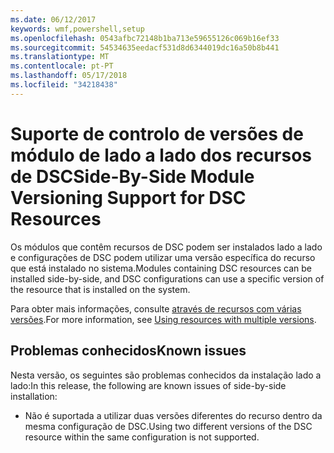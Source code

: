 ```yaml
---
ms.date: 06/12/2017
keywords: wmf,powershell,setup
ms.openlocfilehash: 0543afbc72148b1ba713e59655126c069b16ef33
ms.sourcegitcommit: 54534635eedacf531d8d6344019dc16a50b8b441
ms.translationtype: MT
ms.contentlocale: pt-PT
ms.lasthandoff: 05/17/2018
ms.locfileid: "34218438"
---
```

# <a name="side-by-side-module-versioning-support-for-dsc-resources"></a><span data-ttu-id="dd99e-102">Suporte de controlo de versões de módulo de lado a lado dos recursos de DSC</span><span class="sxs-lookup"><span data-stu-id="dd99e-102">Side-By-Side Module Versioning Support for DSC Resources</span></span>

<span data-ttu-id="dd99e-103">Os módulos que contêm recursos de DSC podem ser instalados lado a lado e configurações de DSC podem utilizar uma versão específica do recurso que está instalado no sistema.</span><span class="sxs-lookup"><span data-stu-id="dd99e-103">Modules containing DSC resources can be installed side-by-side, and DSC configurations can use a specific version of the resource that is installed on the system.</span></span>

<span data-ttu-id="dd99e-104">Para obter mais informações, consulte [através de recursos com várias versões](https://msdn.microsoft.com/powershell/dsc/sxsresource).</span><span class="sxs-lookup"><span data-stu-id="dd99e-104">For more information, see [Using resources with multiple versions](https://msdn.microsoft.com/powershell/dsc/sxsresource).</span></span>

## <a name="known-issues"></a><span data-ttu-id="dd99e-105">Problemas conhecidos</span><span class="sxs-lookup"><span data-stu-id="dd99e-105">Known issues</span></span>

<span data-ttu-id="dd99e-106">Nesta versão, os seguintes são problemas conhecidos da instalação lado a lado:</span><span class="sxs-lookup"><span data-stu-id="dd99e-106">In this release, the following are known issues of side-by-side installation:</span></span>

-   <span data-ttu-id="dd99e-107">Não é suportada a utilizar duas versões diferentes do recurso dentro da mesma configuração de DSC.</span><span class="sxs-lookup"><span data-stu-id="dd99e-107">Using two different versions of the DSC resource within the same configuration is not supported.</span></span>
